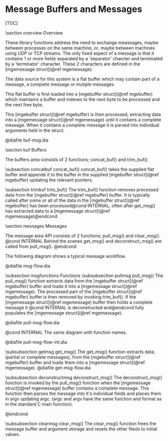 Message Buffers and Messages
============================
[TOC]

\section overview Overview

These library functions address the need to exchange meassages, maybe between
processes on the same machine, or, maybe between machines using UDP or TCP
streams. The only fixed aspect of a message is that it contains 1 or more fields
separated by a 'separator' charcter and terminated by a 'terminator' character.
These 2 characters are defined in the [mgemessage struct](@ref mgemessage).

The data source for this system is a flat buffer which may contain part of a
message, a complete message or mutiple messages.

This flat buffer is first loaded into a [mgebuffer struct](@ref mgebuffer) which
maintains a buffer and indexes to the next byte to be processed and the next
free byte.

This [mgebuffer struct](@ref mgebuffer) is then processed, extracting data into
a [mgemessage struct](@ref mgemessage) until it contains a complete message.
When it contains a complete message it is parsed into individual arguments held
in the struct.

@diafile buf-msg.dia



\section buf Buffers

The buffers area consists of 2 functions; concat_buf() and trim_buf().

\subsection concatbuf concat_buf()
concat_buf() takes the supplied flat buffer and appends it to the buffer in the
supplied [mgebuffer struct](@ref mgebuffer) updating the relevant pointers.

\subsection trimbuf trim_buf()
The trim_buf() function removes processed data from the
[mgebuffer struct](@ref mgebuffer) buffer. It is typically called after some or
all of the data in the [mgebuffer struct](@ref mgebuffer) has been
processed@cond INTERNAL, often after get_msg() has extracted data to a [mgemessage struct](@ref mgemessage)@endcond.


\section messages Messages

The message area API consists of 2 functions; pull_msg() and clear_msg(). @cond INTERNAL
Behind the scenes get_msg() and deconstruct_msg() are called from pull_msg().
@endcond

The following diagram shows a typical message workflow.

@diafile msg-flow.dia


\subsection msgfunctions Functions
\subsubsection pullmsg pull_msg()
The pull_msg() function extracts data from the
[mgebuffer struct](@ref mgebuffer) buffer and loads it into a
[mgemessage struct](@ref mgemessage). The processed part of the
[mgebuffer struct](@ref mgebuffer) buffer is then removed by invoking
trim_buf(). If the [mgemessage struct](@ref mgemessage) buffer then holds a
complete message it @cond INTERNAL
is deconstructed and@endcond fully populates the [mgemessage struct](@ref mgemessage).

@diafile pull-msg-flow.dia

@cond INTERNAL
The same diagram with function names.

@diafile pull-msg-flow-int.dia


\subsubsection getmsg get_msg()
The get_msg() function extracts data, (partial or complete messages), from the
[mgebuffer struct](@ref mgebuffer) buffer and loads them into a
[mgemessage struct](@ref mgemessage).
@diafile get-msg-flow.dia


\subsubsection deconstructmsg deconstruct_msg()
The deconstruct_msg() function is invoked by the pull_msg() function when the
[mgemessage struct](@ref mgemessage) buffer contains a complete message. This
function then parses the message into it's individual fields and places them in
argv updating argc. (argc and argv have the same function and format as in the
standard C main function).

@endcond

\subsubsection clearmsg clear_msg()
The clear_msg() function frees the message buffer and argument storage and
resets the other fileds to initial values.
